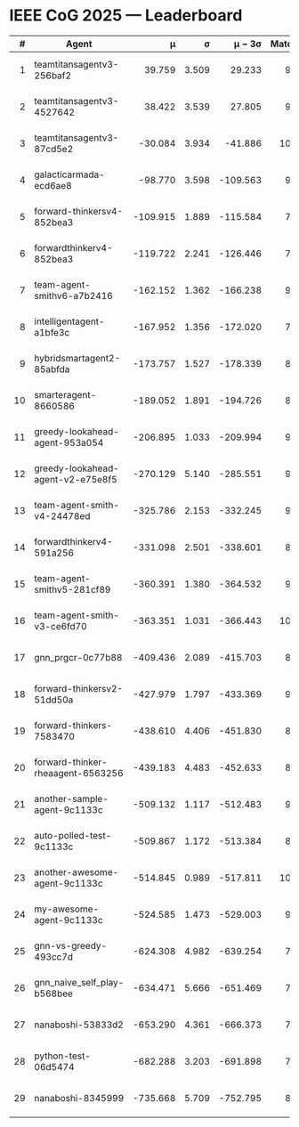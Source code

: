 # IEEE CoG 2025 — Leaderboard

| # | Agent | μ | σ | μ − 3σ | Matches | Updated |
|---:|---|---:|---:|---:|---:|---|
| 1 | teamtitansagentv3-256baf2 | 39.759 | 3.509 | 29.233 | 9720 | 2025-08-20 19:16 |
| 2 | teamtitansagentv3-4527642 | 38.422 | 3.539 | 27.805 | 9114 | 2025-08-20 19:16 |
| 3 | teamtitansagentv3-87cd5e2 | -30.084 | 3.934 | -41.886 | 10086 | 2025-08-20 19:16 |
| 4 | galacticarmada-ecd6ae8 | -98.770 | 3.598 | -109.563 | 9460 | 2025-08-20 19:16 |
| 5 | forward-thinkersv4-852bea3 | -109.915 | 1.889 | -115.584 | 7797 | 2025-08-20 19:16 |
| 6 | forwardthinkerv4-852bea3 | -119.722 | 2.241 | -126.446 | 7631 | 2025-08-20 19:16 |
| 7 | team-agent-smithv6-a7b2416 | -162.152 | 1.362 | -166.238 | 9200 | 2025-08-20 19:16 |
| 8 | intelligentagent-a1bfe3c | -167.952 | 1.356 | -172.020 | 7916 | 2025-08-20 19:16 |
| 9 | hybridsmartagent2-85abfda | -173.757 | 1.527 | -178.339 | 8664 | 2025-08-20 19:16 |
| 10 | smarteragent-8660586 | -189.052 | 1.891 | -194.726 | 8329 | 2025-08-20 19:16 |
| 11 | greedy-lookahead-agent-953a054 | -206.895 | 1.033 | -209.994 | 9278 | 2025-08-20 19:16 |
| 12 | greedy-lookahead-agent-v2-e75e8f5 | -270.129 | 5.140 | -285.551 | 9378 | 2025-08-20 19:16 |
| 13 | team-agent-smith-v4-24478ed | -325.786 | 2.153 | -332.245 | 9982 | 2025-08-20 19:16 |
| 14 | forwardthinkerv4-591a256 | -331.098 | 2.501 | -338.601 | 8047 | 2025-08-20 19:16 |
| 15 | team-agent-smithv5-281cf89 | -360.391 | 1.380 | -364.532 | 9940 | 2025-08-20 19:16 |
| 16 | team-agent-smith-v3-ce6fd70 | -363.351 | 1.031 | -366.443 | 10382 | 2025-08-20 19:16 |
| 17 | gnn_prgcr-0c77b88 | -409.436 | 2.089 | -415.703 | 8530 | 2025-08-20 19:16 |
| 18 | forward-thinkersv2-51dd50a | -427.979 | 1.797 | -433.369 | 9706 | 2025-08-20 19:16 |
| 19 | forward-thinkers-7583470 | -438.610 | 4.406 | -451.830 | 8760 | 2025-08-20 19:16 |
| 20 | forward-thinker-rheaagent-6563256 | -439.183 | 4.483 | -452.633 | 8806 | 2025-08-20 19:16 |
| 21 | another-sample-agent-9c1133c | -509.132 | 1.117 | -512.483 | 9440 | 2025-08-20 19:16 |
| 22 | auto-polled-test-9c1133c | -509.867 | 1.172 | -513.384 | 8940 | 2025-08-20 19:16 |
| 23 | another-awesome-agent-9c1133c | -514.845 | 0.989 | -517.811 | 10260 | 2025-08-20 19:16 |
| 24 | my-awesome-agent-9c1133c | -524.585 | 1.473 | -529.003 | 9840 | 2025-08-20 19:16 |
| 25 | gnn-vs-greedy-493cc7d | -624.308 | 4.982 | -639.254 | 7540 | 2025-08-20 19:16 |
| 26 | gnn_naive_self_play-b568bee | -634.471 | 5.666 | -651.469 | 7860 | 2025-08-20 19:16 |
| 27 | nanaboshi-53833d2 | -653.290 | 4.361 | -666.373 | 7380 | 2025-08-20 19:16 |
| 28 | python-test-06d5474 | -682.288 | 3.203 | -691.898 | 7700 | 2025-08-20 19:16 |
| 29 | nanaboshi-8345999 | -735.668 | 5.709 | -752.795 | 8030 | 2025-08-20 19:16 |
